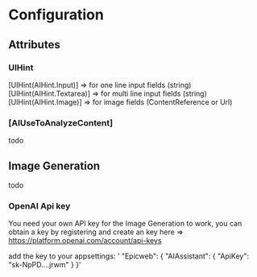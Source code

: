 # Configuration

## Attributes

### UIHint

[UIHint(AIHint.Input)] => for one line input fields (string)
[UIHint(AIHint.Textarea)] => for multi line input fields (string)
[UIHint(AIHint.Image)] => for image fields (ContentReference or Url)

### [AIUseToAnalyzeContent]

todo

## Image Generation

todo

### OpenAI Api key

You need your own API key for the Image Generation to work, you can obtain a key by registering and create an key here => https://platform.openai.com/account/api-keys 

add the key to your appsettings: 
'  "Epicweb": {
    "AIAssistant": {
      "ApiKey": "sk-NpPD....jrwm"
      }
    }'
